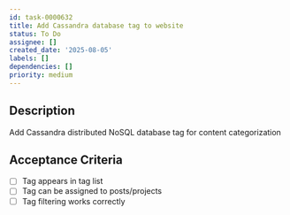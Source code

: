 ```yaml
---
id: task-0000632
title: Add Cassandra database tag to website
status: To Do
assignee: []
created_date: '2025-08-05'
labels: []
dependencies: []
priority: medium
---
```


## Description

Add Cassandra distributed NoSQL database tag for content categorization

## Acceptance Criteria

- [ ] Tag appears in tag list
- [ ] Tag can be assigned to posts/projects
- [ ] Tag filtering works correctly
